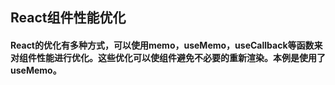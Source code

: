 ## React组件性能优化
#### React的优化有多种方式，可以使用memo，useMemo，useCallback等函数来对组件性能进行优化。这些优化可以使组件避免不必要的重新渲染。本例是使用了useMemo。

